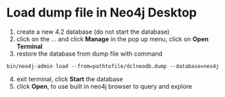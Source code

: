
# Load dump file in Neo4j Desktop

1. create a new 4.2 database (do not start the database)
2. click on the ... and click **Manage** in the pop up menu, click on **Open Terminal**
3. restore the database from dump file with command

`bin/neo4j-admin load --from=pathtofile/dclneodb.dump --database=neo4j`

4. exit terminal, click **Start** the database
5. click **Open**, to use built in neo4j browser to query and explore
